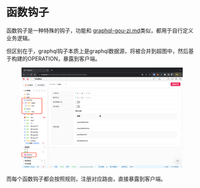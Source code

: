 # 函数钩子

函数钩子是一种特殊的钩子，功能和 [graphql-gou-zi.md](../graphql-gou-zi.md "mention")类似，都用于自行定义业务逻辑。

但区别在于，graphql钩子本质上是graphql数据源，将被合并到超图中，然后基于构建的OPERATION，暴露到客户端。

<figure><img src="../../.gitbook/assets/image (2) (1).png" alt=""><figcaption></figcaption></figure>

而每个函数钩子都会按照规则，注册对应路由，直接暴露到客户端。
